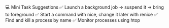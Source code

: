 💻 Mini Task Suggestions
✅ Launch a background job → suspend it → bring to foreground
✅ Start a command with nice, change it later with renice
✅ Find and kill a process by name
✅ Monitor processes using htop

